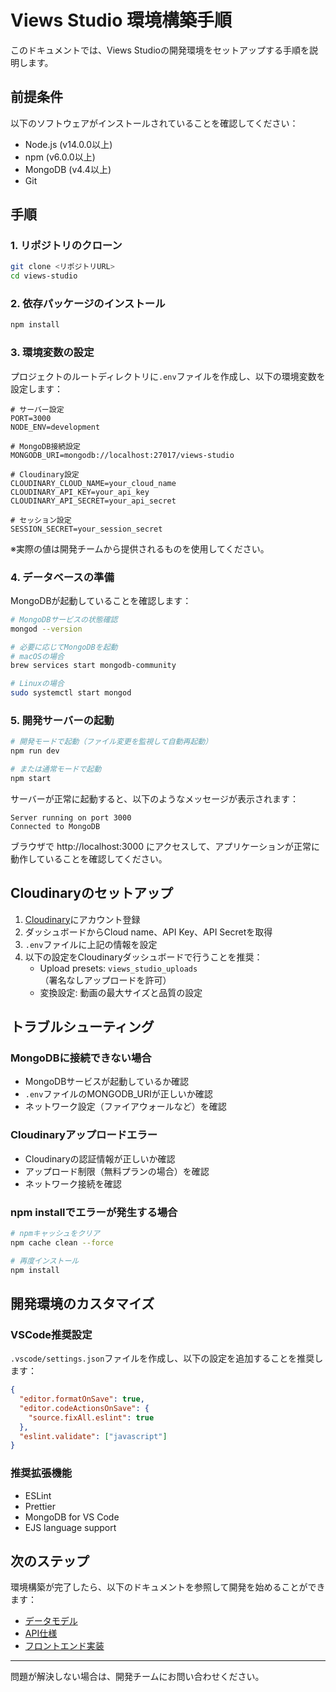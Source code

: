 # Views Studio 環境構築手順

このドキュメントでは、Views Studioの開発環境をセットアップする手順を説明します。

## 前提条件

以下のソフトウェアがインストールされていることを確認してください：

- Node.js (v14.0.0以上)
- npm (v6.0.0以上)
- MongoDB (v4.4以上)
- Git

## 手順

### 1. リポジトリのクローン

```bash
git clone <リポジトリURL>
cd views-studio
```

### 2. 依存パッケージのインストール

```bash
npm install
```

### 3. 環境変数の設定

プロジェクトのルートディレクトリに`.env`ファイルを作成し、以下の環境変数を設定します：

```
# サーバー設定
PORT=3000
NODE_ENV=development

# MongoDB接続設定
MONGODB_URI=mongodb://localhost:27017/views-studio

# Cloudinary設定
CLOUDINARY_CLOUD_NAME=your_cloud_name
CLOUDINARY_API_KEY=your_api_key
CLOUDINARY_API_SECRET=your_api_secret

# セッション設定
SESSION_SECRET=your_session_secret
```

※実際の値は開発チームから提供されるものを使用してください。

### 4. データベースの準備

MongoDBが起動していることを確認します：

```bash
# MongoDBサービスの状態確認
mongod --version

# 必要に応じてMongoDBを起動
# macOSの場合
brew services start mongodb-community

# Linuxの場合
sudo systemctl start mongod
```

### 5. 開発サーバーの起動

```bash
# 開発モードで起動（ファイル変更を監視して自動再起動）
npm run dev

# または通常モードで起動
npm start
```

サーバーが正常に起動すると、以下のようなメッセージが表示されます：

```
Server running on port 3000
Connected to MongoDB
```

ブラウザで http://localhost:3000 にアクセスして、アプリケーションが正常に動作していることを確認してください。

## Cloudinaryのセットアップ

1. [Cloudinary](https://cloudinary.com/)にアカウント登録
2. ダッシュボードからCloud name、API Key、API Secretを取得
3. `.env`ファイルに上記の情報を設定
4. 以下の設定をCloudinaryダッシュボードで行うことを推奨：
   - Upload presets: `views_studio_uploads`（署名なしアップロードを許可）
   - 変換設定: 動画の最大サイズと品質の設定

## トラブルシューティング

### MongoDBに接続できない場合

- MongoDBサービスが起動しているか確認
- `.env`ファイルのMONGODB_URIが正しいか確認
- ネットワーク設定（ファイアウォールなど）を確認

### Cloudinaryアップロードエラー

- Cloudinaryの認証情報が正しいか確認
- アップロード制限（無料プランの場合）を確認
- ネットワーク接続を確認

### npm installでエラーが発生する場合

```bash
# npmキャッシュをクリア
npm cache clean --force

# 再度インストール
npm install
```

## 開発環境のカスタマイズ

### VSCode推奨設定

`.vscode/settings.json`ファイルを作成し、以下の設定を追加することを推奨します：

```json
{
  "editor.formatOnSave": true,
  "editor.codeActionsOnSave": {
    "source.fixAll.eslint": true
  },
  "eslint.validate": ["javascript"]
}
```

### 推奨拡張機能

- ESLint
- Prettier
- MongoDB for VS Code
- EJS language support

## 次のステップ

環境構築が完了したら、以下のドキュメントを参照して開発を始めることができます：

- [データモデル](../models/README.md)
- [API仕様](../api/README.md)
- [フロントエンド実装](../frontend/README.md)

---

問題が解決しない場合は、開発チームにお問い合わせください。
